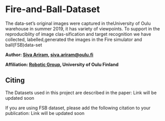 # Fire-and-Ball-Dataset
The data-set’s original images were captured in theUniversity of Oulu warehouse in summer 2019, it has variety of viewpoints. To support in the reproduciblity of image clas-sification and target recognition we have collected, labelled,generated  the  images  in  the  Fire  simulator  and  ball(FSB)data-set

**Author: [Siva Ariram](https://www.oulu.fi/university/researcher/siva-ariram), siva.ariram@oulu.fi**

**Affiliation: [Robotic Group](https://www.oulu.fi/bisg/), University of Oulu Finland**
## Citing

The Datasets used in this project are described in the paper: Link will be updated soon

If you are using FSB dataset, please add the following citation to your publication:
Link will be updated soon
